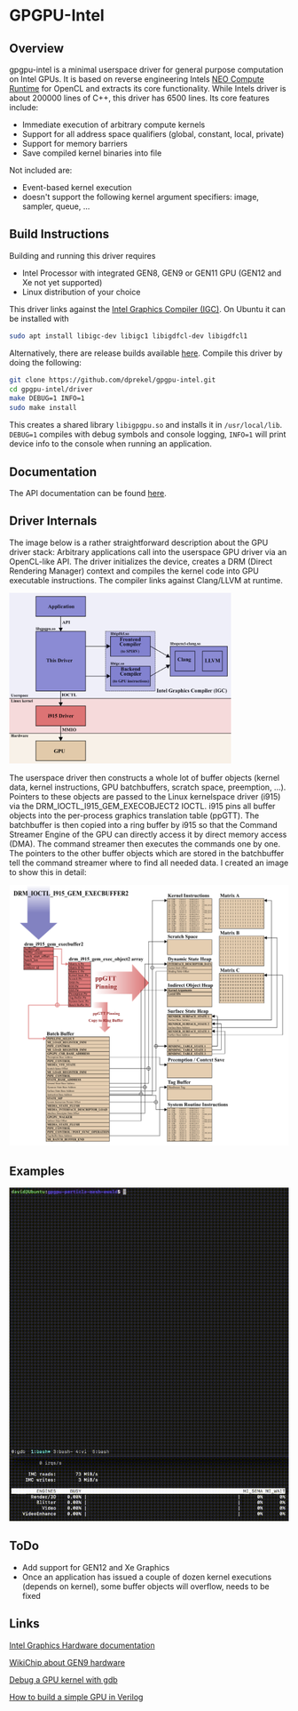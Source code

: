 # GPGPU-Intel
## Overview
gpgpu-intel is a minimal userspace driver for general purpose computation on Intel GPUs.
It is based on reverse engineering Intels [NEO Compute Runtime](https://github.com/intel/compute-runtime) for OpenCL and extracts its core functionality. 
While Intels driver is about 200000 lines of C++, this driver has 6500 lines. Its core features include:
- Immediate execution of arbitrary compute kernels
- Support for all address space qualifiers (global, constant, local, private)
- Support for memory barriers
- Save compiled kernel binaries into file

Not included are:
- Event-based kernel execution
- doesn't support the following kernel argument specifiers: image, sampler, queue, ...

## Build Instructions
Building and running this driver requires
- Intel Processor with integrated GEN8, GEN9 or GEN11 GPU (GEN12 and Xe not yet supported)
- Linux distribution of your choice

This driver links against the [Intel Graphics Compiler (IGC)](https://github.com/intel/intel-graphics-compiler). On Ubuntu it can be installed with
```sh
sudo apt install libigc-dev libigc1 libigdfcl-dev libigdfcl1
```
Alternatively, there are release builds available [here](https://github.com/intel/intel-graphics-compiler/releases).
Compile this driver by doing the following:
```sh
git clone https://github.com/dprekel/gpgpu-intel.git
cd gpgpu-intel/driver
make DEBUG=1 INFO=1
sudo make install
```
This creates a shared library `libigpgpu.so` and installs it in `/usr/local/lib`. `DEBUG=1` compiles with debug symbols and console logging, `INFO=1` will print device info to the console when running an application.

## Documentation
The API documentation can be found [here](https://dprekel.github.io/html/gpgpu__api_8h.html).


## Driver Internals
The image below is a rather straightforward description about the GPU driver stack: Arbitrary applications call into the userspace GPU driver via an OpenCL-like API. The driver initializes the device, creates a DRM (Direct Rendering Manager) context and compiles the kernel code into GPU executable instructions. The compiler links against Clang/LLVM at runtime.

<img src="docs/GPU_Driver_Stack.png?raw=true" alt="GPU driver stack" width="400" />

The userspace driver then constructs a whole lot of buffer objects (kernel data, kernel instructions, GPU batchbuffers, scratch space, preemption, ...). 
Pointers to these objects are passed to the Linux kernelspace driver (i915) via the DRM\_IOCTL\_I915\_GEM\_EXECOBJECT2 IOCTL. 
i915 pins all buffer objects into the per-process graphics translation table (ppGTT). 
The batchbuffer is then copied into a ring buffer by i915 so that the Command Streamer Engine of the GPU can directly access it by direct memory access (DMA). 
The command streamer then executes the commands one by one. 
The pointers to the other buffer objects which are stored in the batchbuffer tell the command streamer where to find all needed data. 
I created an image to show this in detail:

![](docs/GPU_Driver_Flowchart.png?raw=true)

## Examples
<img src="docs/Particle_Mesh_Ewald.gif" width="510" height="600" />

## ToDo
- Add support for GEN12 and Xe Graphics
- Once an application has issued a couple of dozen kernel executions (depends on kernel), some buffer objects will overflow, needs to be fixed

## Links
[Intel Graphics Hardware documentation](https://www.intel.com/content/www/us/en/docs/graphics-for-linux/developer-reference/1-0/overview.html)

[WikiChip about GEN9 hardware](https://en.wikichip.org/wiki/intel/microarchitectures/gen9.5)

[Debug a GPU kernel with gdb](https://www.intel.com/content/www/us/en/docs/distribution-for-gdb/get-started-guide-linux/2023-0/overview.html)

[How to build a simple GPU in Verilog](https://github.com/adam-maj/tiny-gpu)



